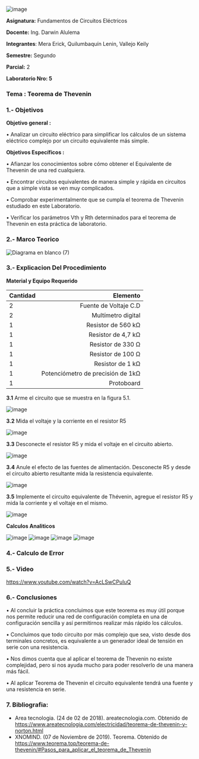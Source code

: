 ![image](https://user-images.githubusercontent.com/84586923/126560288-68982187-4238-495e-8005-ffe633b05a78.png)

**Asignatura:** Fundamentos de Circuitos Eléctricos

**Docente:** Ing. Darwin Alulema

**Integrantes**: Mera Erick, Quilumbaquín Lenin, Vallejo Keily

**Semestre:**  Segundo

**Parcial:**  2

**Laboratorio Nro: 5**
### Tema : Teorema de Thevenin
### 1.- Objetivos
**Objetivo general :**

•	Analizar un circuito eléctrico para simplificar los cálculos de un sistema eléctrico complejo por un circuito equivalente más simple.

**Objetivos Específicos :**

•	Afianzar los conocimientos sobre cómo obtener el Equivalente de Thevenin de una red cualquiera.

•	Encontrar circuitos equivalentes de manera simple y rápida en circuitos que a simple vista se ven muy complicados.

•	Comprobar experimentalmente que se cumpla el teorema de Thevenin estudiado en este Laboratorio.

•	Verificar los parámetros Vth y Rth determinados para el teorema de Thevenin en esta práctica de laboratorio.


### 2.- Marco Teorico
![Diagrama en blanco (7)](https://user-images.githubusercontent.com/84586923/126580991-15663935-a40e-4cff-9f0f-ee902e3798b2.png)

### 3.- Explicacion Del Procedimiento
**Material y Equipo Requerido**

| Cantidad     | Elemento |
| --------- | -----:|
|2  |Fuente de Voltaje C.D |
| 2 |Multímetro digital |
| 1 |Resistor de 560 kΩ|
| 1 |Resistor de 4,7 kΩ|
| 1 |Resistor de 330 Ω|
| 1 |Resistor de 100 Ω|
| 1 |Resistor de 1 kΩ|
| 1 |Potenciómetro de precisión de 1kΩ|
| 1 |Protoboard|

**3.1** Arme el circuito que se muestra en la figura 5.1.

![image](https://user-images.githubusercontent.com/84586923/126568364-b6c68ca0-ec56-4c8d-9b76-1e14df4604c9.png)

**3.2** Mida el voltaje y la corriente en el resistor R5

![image](https://user-images.githubusercontent.com/84586923/126568633-06433a88-83bb-4421-bc64-3f89a63906b5.png)

**3.3** Desconecte el resistor R5 y mida el voltaje en el circuito abierto.

![image](https://user-images.githubusercontent.com/84586923/126568978-56070fcd-0111-43b5-9a2f-a7861ecba567.png)

**3.4** Anule el efecto de las fuentes de alimentación. Desconecte R5 y desde el circuito abierto resultante mida la resistencia equivalente.

![image](https://user-images.githubusercontent.com/84586923/126569129-d7ec2e51-60cc-4012-ada5-bbf269f78bbb.png)

**3.5** Implemente el circuito equivalente de Thévenin, agregue el resistor R5 y mida la corriente y el voltaje en el mismo.

![image](https://user-images.githubusercontent.com/84586923/126569226-26fffe1a-6c61-4d31-8490-9bcc4c7046d2.png)

**Calculos Analiticos**

![image](https://user-images.githubusercontent.com/84586923/126570043-7cbb92f9-64a5-4259-8917-d85272509963.png)
![image](https://user-images.githubusercontent.com/84586923/126570079-08933128-3426-4b64-8b4c-a504c4beb80d.png)
![image](https://user-images.githubusercontent.com/84586923/126570111-8ee79099-4ad4-4505-81d0-cf1aca8bf804.png)
![image](https://user-images.githubusercontent.com/84586923/126570137-d0aa5f08-ddf3-4276-8902-31e9810b1fca.png)

### 4.- Calculo de Error
### 5.- Video

https://www.youtube.com/watch?v=AcLSwCPuIuQ

### 6.- Conclusiones

•	Al concluir la práctica concluimos que este teorema es muy útil porque nos permite reducir una red de configuración completa en una de configuración sencilla y así permitirnos realizar más rápido los cálculos.

•	Concluimos que todo circuito por más complejo que sea, visto desde dos terminales concretos, es equivalente a un generador ideal de tensión en serie con una resistencia.

•	Nos dimos cuenta que al aplicar el teorema de Thevenin no existe complejidad, pero si nos ayuda mucho para poder resolverlo de una manera más fácil. 

•	 Al aplicar Teorema de Thevenin el circuito equivalente tendrá una fuente y una resistencia en serie. 

### 7. Bibliografia: 
- Area tecnologia. (24 de 02 de 2018). areatecnologia.com. Obtenido de https://www.areatecnologia.com/electricidad/teorema-de-thevenin-y-norton.html
- XNOMIND. (07 de Noviembre de 2019). Teorema. Obtenido de https://www.teorema.top/teorema-de-thevenin/#Pasos_para_aplicar_el_teorema_de_Thevenin



